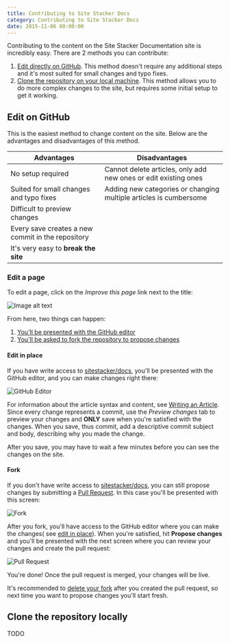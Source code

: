 ```yaml
---
title: Contributing to Site Stacker Docs
category: Contributing to Site Stacker Docs
date: 2015-11-06 00:00:00
---
```


Contributing to the content on the Site Stacker Documentation site
is incredibly easy. There are 2 methods you can contribute:

1. [Edit directly on GitHub](#edit-on-github). This method
doesn't require any additional steps and it's most suited
for small changes and typo fixes.
2. [Clone the repository on your local machine](#clone-the-repository-locally).
This method allows you to do more complex changes to the site,
but requires some initial setup to get it working.

## Edit on GitHub

This is the easiest method to change content on the site.
Below are the advantages and disadvantages of this method.

Advantages | Disadvantages
---------- | -------------
No setup required | Cannot delete articles, only add new ones or edit existing ones
Suited for small changes and typo fixes | Adding new categories or changing multiple articles is cumbersome
 | Difficult to preview changes
 | Every save creates a new commit in the repository
 | It's very easy to **break the site**

### Edit a page

To edit a page, click on the _Improve this page_ link
next to the title:

![Image alt text](https://git.sitestacker.com/sitestacker/docs/uploads/784ac9e7f300b1a7fa185c4874689d04/Screen_Shot_2015-11-06_at_5.49.20_PM__2_.jpg)

From here, two things can happen:

1. [You'll be presented with the GitHub editor](#edit-in-place)
2. [You'll be asked to fork the repository to propose changes](#fork)

#### Edit in place

If you have write access to [sitestacker/docs](https://github.com/sitestacker/docs),
you'll be presented with the GitHub editor, and you
can make changes right there:

![GitHub Editor](https://git.sitestacker.com/sitestacker/docs/uploads/97290c22539982f65be1fffb6e6b740e/image.png)

<note>
For information about the article syntax and content, see <a href="writing-an-article">Writing an Article</a>.
</note>

<important>
<title>Save only once</title>
Since every change represents a commit, use the <i>Preview changes</i> tab to preview your changes and <b>ONLY</b> save when you're satisfied with the changes.
</important>

<important>
<title>Add descriptive message on save</title>
When you save, thus commit, add a descriptive commit subject and body, describing why you made the change.
</important>

After you save, you may have to wait a few minutes before you can see
the changes on the site.

#### Fork

If you don't have write access to [sitestacker/docs](https://github.com/sitestacker/docs),
you can still propose changes by submitting a
[Pull Request](https://help.github.com/articles/using-pull-requests/).
In this case you'll be presented with this screen:

![Fork](https://git.sitestacker.com/sitestacker/docs/uploads/8324fa0f90272cf30ebd5d1fc6059307/Screen_Shot_2015-11-06_at_7.13.21_PM.jpg)

After you fork, you'll have access to the GitHub editor
where you can make the changes( see
[edit in place](#edit-in-place)). When you're satisfied,
hit **Propose changes** and you'll be presented with the
next screen where you can review your changes and
create the pull request:

![Pull Request](https://git.sitestacker.com/sitestacker/docs/uploads/8a4d2675f047e217cee5d1ac8ffc9487/Screen_Shot_2015-11-06_at_7.10.34_PM__2_.jpg)

You're done! Once the pull request is merged, your changes
will be live.

<note>
<title>Delete your fork</title>
It's recommended to <a href="https://help.github.com/articles/deleting-a-repository/">delete your fork</a> after you created the pull request, so next time you want to propose changes you'll start fresh.
</note>

## Clone the repository locally

TODO
